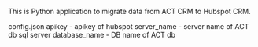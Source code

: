 This is Python application to migrate data from ACT CRM to Hubspot CRM.

config.json
apikey - apikey of hubspot
server_name - server name of ACT db sql server
database_name - DB name of ACT db

